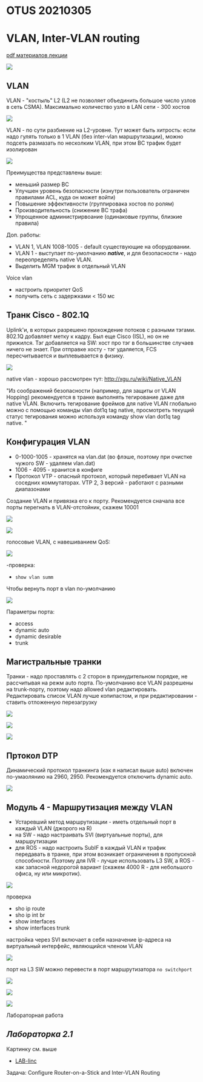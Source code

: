 # OTUS 20210305
# VLAN, Inter-VLAN routing

[pdf материалов лекции](OTUS_2_VLAN_20210305.pdf)

![](GIT/Myotus-networks/LECTURES/MODULE01/Lecture02/pictures/01.jpg)

## VLAN
VLAN - "костыль" L2 (L2 не позволяет объединить большое число узлов в сеть CSMA). Максимально количество узло в LAN сети - 300 хостов

![](GIT/Myotus-networks/LECTURES/MODULE01/Lecture02/pictures/02.jpg)

VLAN - по сути разбиение на L2-уровне. Тут может быть хитрость: если надо гулять только в 1 VLAN (без inter-vlan маршрутизации), можно подсеть размазать по несколким VLAN, при этом BC трафик будет изолирован

![](GIT/Myotus-networks/LECTURES/MODULE01/Lecture02/pictures/03.jpg)

Преимущества представлены выше:
- меньший размер BC
- Улучшен уровень безопасности (изнутри пользователь ограничен правилами ACL, куда он может войти)
- Повышение эффективности (группировака хостов по ролям)
- Производительность (снижение BC трафа)
- Упрощенное администрирвоание (одинаковые группы, близкие правила)

Доп. работы:
- VLAN 1, VLAN 1008-1005 - default существующие на оборудовании. 
- VLAN 1 - выступает по-умолчанию ___native___, и для безопасности - надо переопределять native VLAN.
- Выделить MGM трафик в отдельный VLAN

Voice vlan
- настроить приоритет QoS
- получить сеть с задержками < 150 мс

## Транк Cisco - 802.1Q
Uplink'и, в которых разрешено прохождение потоков с разными тэгами. 802.1Q добавляет метку к кадру. Был еще Cisco (ISL), но он не прижился. Тэг добавляется на SW: хост про тэг в большинстве случаев ничего не знает. При отправке хосту - тэг удаляется, FCS пересчитывается и выплевывается в физику.

![](GIT/Myotus-networks/LECTURES/MODULE01/Lecture02/pictures/04.jpg)

native vlan - хорошо рассмотрен тут: http://xgu.ru/wiki/Native_VLAN

"Из соображений безопасности (например, для защиты от VLAN Hopping) рекомендуется в транке выполнять тегирование даже для native VLAN. Включить тегирование фреймов для native VLAN глобально можно с помощью команды vlan dot1q tag native, просмотреть текущий статус тегирования можно используя команду show vlan dot1q tag native. "

## Конфигурация VLAN
- 0-1000-1005 - хранятся на vlan.dat (во флэше, поэтому при очистке чужого SW - удаляем vlan.dat)
- 1006 - 4095 - хранится в конфиге 
- Протокол VTP - опасный протокол, который перебивает VLAN на соседних коммутаторах. VTP 2, 3 версий - работают с разными диапазонами

Создание VLAN и привязка его к порту. Рекомендуется сначала все порты перегнать в VLAN-отстойник, скажем 10001

![](pictures/05.jpg)

![](pictures/06.jpg)

голосовые VLAN, с навешиванием QoS:

![](pictures/07.jpg)

-проверка:
- ```show vlan summ```

Чтобы вернуть порт в vlan по-умолчанию

![](pictures/08.jpg)

Параметры порта:
- access
- dynamic auto
- dynamic desirable
- trunk

## Магистральные транки
Транки - надо проставлять с 2 сторон в принудительном порядке, не рассчитывая на режм auto порта. По-умолчанию все VLAN разрешены на trunk-порту, поэтому надо allowed vlan редактировать. Редактировать список VLAN лучше копипастом, и при редактировании - ставить отложенную перезагрузку

![](pictures/09.jpg)

![](pictures/10.jpg)

![](pictures/11.jpg)

## Пртокол DTP
Динамический протокол транкинга (как я написал выше auto) включен по-умаолянию на 2960, 2950. Рекомендуется отключить dynamic auto.

![](pictures/12.jpg)

## Модуль 4 - Маршрутизация между VLAN
- Устаревший метод маршрутизации - иметь отдельный порт в каждый VLAN (джорого на R)
- на SW - надо настраивать SVI (виртуальные порты), для маршрутизации
- для ROS - надо настроить SubIF в каждый VLAN и трафик передавать в транке, при этом возникает ограничения в пропускной способности. Поэтому для IVR - лучше использовать L3 SW, а ROS - как запасной недорогой вариант (скажем 4000 R - для небольшого офиса, ну или микротик).

![](pictures/13.jpg)

проверка
- sho ip route
- sho ip int br
- show interfaces
- show interfaces trunk

настройка через SVI включает в себя назначение ip-адреса на виртуальный интерфейс, являющийся членом VLAN

![](pictures/14.jpg)

порт на L3 SW можно перевести в порт маршрутизатора ```no switchport```

![](pictures/15.jpg)

![](pictures/17.jpg)

![](pictures/16.jpg)



Лабораторная работа

## ___Лабораторка 2.1___

Картинку см. выше

- [LAB-linc](lab01/README.MD)

Задача: Configure Router-on-a-Stick and Inter-VLAN Routing